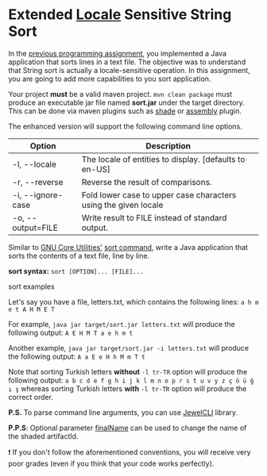 # Extended [Locale](https://docs.oracle.com/javase/8/docs/api/java/util/Locale.html) Sensitive String Sort

In the [previous programming assignment](https://github.com/AnadoluUniversityCeng/LocaleSensitiveSort), you implemented a Java application that sorts lines in a text file.
The objective was to understand that String sort is actually a locale-sensitive operation. 
In this assignment, you are going to add more capabilities to you sort application.


Your project **must** be a valid maven project. `mvn clean package` must produce an executable jar file named **sort.jar** under the target directory.
This can be done via maven plugins such as [shade](https://maven.apache.org/plugins/maven-shade-plugin) or [assembly](https://maven.apache.org/plugins/maven-assembly-plugin) plugin.

 
The enhanced version will support the following command line options.

Option | Description
------------ | -------------
-l, --locale | The locale of entities to display. [defaults to en-US]
-r, --reverse | Reverse the result of comparisons.
-i, --ignore-case | Fold lower case to upper case characters using the given locale
-o, --output=FILE | Write result to FILE instead of standard output.



Similar to [GNU Core Utilities'](https://www.gnu.org/software/coreutils/coreutils.html) [sort command](https://www.computerhope.com/unix/usort.htm), write a Java application that sorts the contents of a text file, line by line.

**sort syntax:** `sort [OPTION]... [FILE]...`

sort examples

Let's say you have a file, letters.txt, which contains the following lines:
`
a
h
m
e
t
A
H
M
E
T
`

For example, `java jar target/sort.jar letters.txt` will produce the following output:
`
A
E
H
M
T
a
e
h
m
t
`



Another example, `java jar target/sort.jar -i letters.txt` will produce the following output:
`
A
a
E
e
H
h
M
m
T
t
`

Note that sorting Turkish letters **without** `-l tr-TR` option will produce the following output:
`
a
b
c
d
e
f
g
h
i
j
k
l
m
n
o
p
r
s
t
u
v
y
z
ç
ö
ü
ğ
ı
ş
`
whereas sorting Turkish letters **with** `-l tr-TR` option will produce the correct order.

**P.S.** To parse command line arguments, you can use [JewelCLI](http://jewelcli.lexicalscope.com) library.

**P.P.S**: Optional parameter [finalName](https://maven.apache.org/plugins/maven-shade-plugin/shade-mojo.html#finalName) can be used to change the name of the shaded artifactId.

:exclamation: If you don't follow the aforementioned conventions, you will receive very poor grades (even if you think that your code works perfectly).